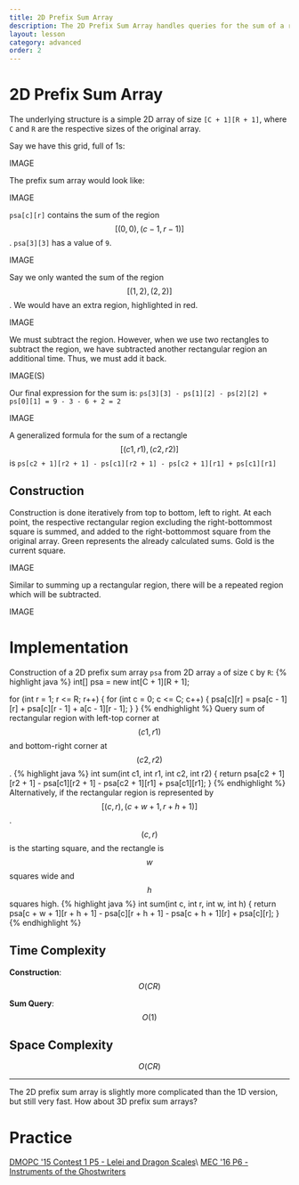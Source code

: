```yaml
---
title: 2D Prefix Sum Array
description: The 2D Prefix Sum Array handles queries for the sum of a rectangular region on a grid (2D array).
layout: lesson
category: advanced
order: 2
---
```


# 2D Prefix Sum Array

The underlying structure is a simple 2D array of size `[C + 1][R + 1]`, where `C` and `R` are the respective sizes of the original array.

Say we have this grid, full of 1s:

IMAGE

The prefix sum array would look like:

IMAGE

`psa[c][r]` contains the sum of the region $$[(0,0),(c−1,r−1)]$$. `psa[3][3]` has a value of `9`.

IMAGE

Say we only wanted the sum of the region $$[(1,2),(2,2)]$$. We would have an extra region, highlighted in red.

IMAGE

We must subtract the region. However, when we use two rectangles to subtract the region, we have subtracted another rectangular region an additional time. Thus, we must add it back.

IMAGE(S)

Our final expression for the sum is: `ps[3][3] - ps[1][2] - ps[2][2] + ps[0][1] = 9 - 3 - 6 + 2 = 2`

IMAGE

A generalized formula for the sum of a rectangle $$[(c1,r1),(c2,r2)]$$ is `ps[c2 + 1][r2 + 1] - ps[c1][r2 + 1] - ps[c2 + 1][r1] + ps[c1][r1]`

## Construction

Construction is done iteratively from top to bottom, left to right. At each point, the respective rectangular region excluding the right-bottommost square is summed, and added to the right-bottommost square from the original array. Green represents the already calculated sums. Gold is the current square.

IMAGE

Similar to summing up a rectangular region, there will be a repeated region which will be subtracted.

IMAGE

# Implementation

Construction of a 2D prefix sum array `psa` from 2D array `a` of size `C` by `R`:
{% highlight java %}
int[] psa = new int[C + 1][R + 1];

for (int r = 1; r <= R; r++) {
	for (int c = 0; c <= C; c++) {
		psa[c][r] = psa[c - 1][r] + psa[c][r - 1] + a[c - 1][r - 1];
	}
}
{% endhighlight %}
Query sum of rectangular region with left-top corner at $$(c1,r1)$$ and bottom-right corner at $$(c2,r2)$$.
{% highlight java %}
int sum(int c1, int r1, int c2, int r2) {
	return psa[c2 + 1][r2 + 1] - psa[c1][r2 + 1] - psa[c2 + 1][r1] + psa[c1][r1];
}
{% endhighlight %}
Alternatively, if the rectangular region is represented by $$[(c,r),(c+w+1,r+h+1)]$$. $$(c,r)$$ is the starting square, and the rectangle is $$w$$ squares wide and $$h$$ squares high.
{% highlight java %}
int sum(int c, int r, int w, int h) {
	return psa[c + w + 1][r + h + 1] - psa[c][r + h + 1] - psa[c + h + 1][r] + psa[c][r];
}
{% endhighlight %}

## Time Complexity
**Construction**: $$O(CR)$$

**Sum Query**: $$O(1)$$

## Space Complexity
$$O(CR)$$
<hr>
The 2D prefix sum array is slightly more complicated than the 1D version, but still very fast. How about 3D prefix sum arrays?

# Practice

[DMOPC '15 Contest 1 P5 - Lelei and Dragon Scales](https://dmoj.ca/problem/dmopc15c1p5)\\
[MEC '16 P6 - Instruments of the Ghostwriters](https://dmoj.ca/problem/mec16p6)
